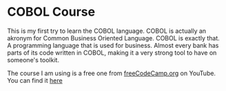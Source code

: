 # COBOL Course

This is my first try to learn the COBOL language.
COBOL is actually an akronym for Common Business Oriented Language.
COBOL is exactly that. A programming language that is used for business.
Almost every bank has parts of its code written in COBOL, making it a 
very strong tool to have on someone's toolkit.

The course I am using is a free one from [freeCodeCamp.org](https://www.youtube.com/@freecodecamp) on YouTube. You can find it [here](https://www.youtube.com/watch?v=RdMAEdGvtLA)
